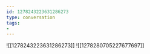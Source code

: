 ```yaml
---
id: 1278243223631286273
type: conversation
tags:
- 
---
```

![[1278243223631286273]]
![[1278280705227677697]]

